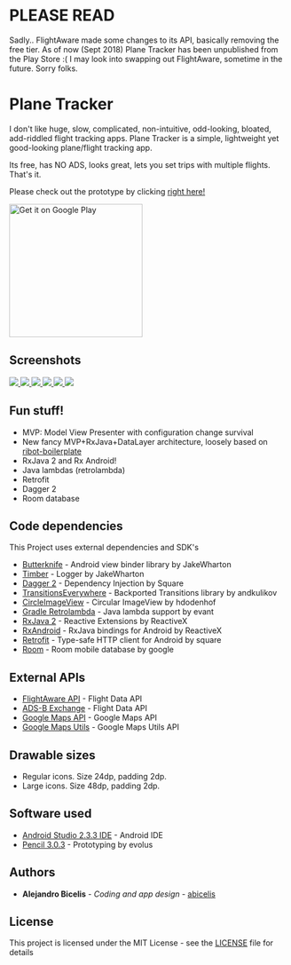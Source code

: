 # PLEASE READ #

Sadly.. FlightAware made some changes to its API, basically removing the free tier. As of now (Sept 2018) Plane Tracker has been unpublished from the Play Store :(
I may look into swapping out FlightAware, sometime in the future.
Sorry folks.


# Plane Tracker #

I don't like huge, slow, complicated, non-intuitive, odd-looking, bloated, add-riddled flight tracking apps. Plane Tracker is a simple, lightweight yet good-looking plane/flight tracking app.

Its free, has NO ADS, looks great, lets you set trips with multiple flights. That's it.


Please check out the prototype by clicking [right here!](https://abicelis.github.io/PlaneTracker/ "PlaneTracker Prototype")

<a target="_blank" href='https://play.google.com/store/apps/details?id=ve.com.abicelis.planetracker&pcampaignid=MKT-Other-global-all-co-prtnr-py-PartBadge-Mar2515-1'><img alt='Get it on Google Play' src='https://play.google.com/intl/en_us/badges/images/generic/en_badge_web_generic.png' width="240px"/></a>

## Screenshots


[ ![](https://github.com/abicelis/PlaneTracker/blob/master/graphics/play_store/screens/v1.0/nexus5X/thumbs/1%20home.jpg) ](https://github.com/abicelis/PlaneTracker/blob/master/graphics/play_store/screens/v1.0/nexus5X/1%20home.png)
[ ![](https://github.com/abicelis/PlaneTracker/blob/master/graphics/play_store/screens/v1.0/nexus5X/thumbs/2%20trip%20detail.jpg) ](https://github.com/abicelis/PlaneTracker/blob/master/graphics/play_store/screens/v1.0/nexus5X/2%20trip%20detail.png)
[ ![](https://github.com/abicelis/PlaneTracker/blob/master/graphics/play_store/screens/v1.0/nexus5X/thumbs/3%20airport.jpg) ](https://github.com/abicelis/PlaneTracker/blob/master/graphics/play_store/screens/v1.0/nexus5X/3%20airport.png)
[ ![](https://github.com/abicelis/PlaneTracker/blob/master/graphics/play_store/screens/v1.0/nexus5X/thumbs/4%20flight%20route.jpg) ](https://github.com/abicelis/PlaneTracker/blob/master/graphics/play_store/screens/v1.0/nexus5X/4%20flight%20route.png)
[ ![](https://github.com/abicelis/PlaneTracker/blob/master/graphics/play_store/screens/v1.0/nexus5X/thumbs/5%20add%20a%20flight.jpg) ](https://github.com/abicelis/PlaneTracker/blob/master/graphics/play_store/screens/v1.0/nexus5X/5%20add%20a%20flight.png)
[ ![](https://github.com/abicelis/PlaneTracker/blob/master/graphics/play_store/screens/v1.0/nexus5X/thumbs/6%20add%20a%20flight.jpg) ](https://github.com/abicelis/PlaneTracker/blob/master/graphics/play_store/screens/v1.0/nexus5X/6%20add%20a%20flight.png)



## Fun stuff!

- MVP: Model View Presenter with configuration change survival
- New fancy MVP+RxJava+DataLayer architecture, loosely based on [ribot-boilerplate](https://github.com/ribot/android-boilerplate)
- RxJava 2 and Rx Android!
- Java lambdas (retrolambda)
- Retrofit
- Dagger 2
- Room database


## Code dependencies

This Project uses external dependencies and SDK's

* [Butterknife](https://github.com/JakeWharton/butterknife) - Android view binder library by JakeWharton
* [Timber](https://github.com/JakeWharton/timber) - Logger by JakeWharton
* [Dagger 2](https://github.com/google/dagger) - Dependency Injection by Square
* [TransitionsEverywhere](https://github.com/andkulikov/Transitions-Everywhere) - Backported Transitions library by andkulikov
* [CircleImageView](https://github.com/hdodenhof/CircleImageView) - Circular ImageView by hdodenhof
* [Gradle Retrolambda](https://github.com/evant/gradle-retrolambda) - Java lambda support by evant
* [RxJava 2](https://github.com/ReactiveX/RxJava) - Reactive Extensions by ReactiveX
* [RxAndroid](https://github.com/ReactiveX/RxAndroid) - RxJava bindings for Android by ReactiveX
* [Retrofit](https://github.com/square/retrofit) - Type-safe HTTP client for Android by square
* [Room](https://developer.android.com/topic/libraries/architecture/room.html) - Room mobile database by google


## External APIs

* [FlightAware API](http://flightxml.flightaware.com/json/FlightXML3/) - Flight Data API
* [ADS-B Exchange](https://www.adsbexchange.com) - Flight Data API
* [Google Maps API](https://developers.google.com/maps/) - Google Maps API
* [Google Maps Utils](https://github.com/googlemaps/android-maps-utils) - Google Maps Utils API


## Drawable sizes

- Regular icons. Size 24dp, padding 2dp.
- Large icons. Size 48dp, padding 2dp.


## Software used

* [Android Studio 2.3.3 IDE](https://developer.android.com/studio/index.html) - Android IDE
* [Pencil 3.0.3](https://github.com/evolus/pencil) - Prototyping by evolus


## Authors

* **Alejandro Bicelis** - *Coding and app design* - [abicelis](https://github.com/abicelis)


## License

This project is licensed under the MIT License - see the [LICENSE](https://github.com/abicelis/PlaneTracker/blob/master/LICENSE) file for details

